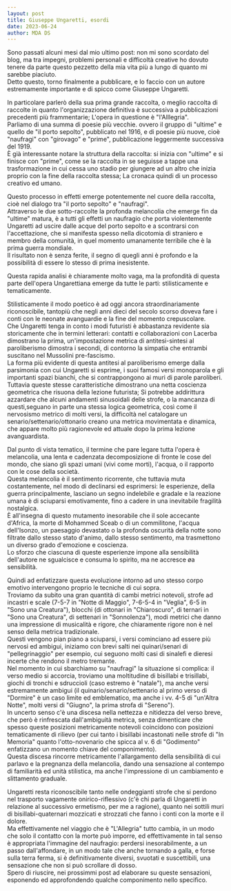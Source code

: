 ```yaml
---
layout: post
title: Giuseppe Ungaretti, esordi
date: 2023-06-24
author: MDA DS
---
```

Sono passati alcuni mesi dal mio ultimo post: non mi sono scordato del blog, ma tra impegni, problemi personali e difficoltà creative ho dovuto tenere da parte questo pezzetto della mia vita più a lungo di quanto mi sarebbe piaciuto.       
Detto questo, torno finalmente a pubblicare, e lo faccio con un autore estremamente importante e di spicco come Giuseppe Ungaretti.      

In particolare parlerò della sua prima grande raccolta, o meglio raccolta di raccolte in quanto l'organizzazione definitiva è successiva a pubblicazioni precedenti più frammentarie; L'opera in questione è "l'Alllegria".     
Parliamo di una summa di poesie più vecchie. ovvero il gruppo di "ultime" e quello de "il porto sepolto", pubblicato nel 1916, e di poesie più nuove, cioè "naufragi" con "girovago" e "prime", pubblicazione leggermente successiva del 1919.      
È già interessante notare la struttura della raccolta: si inizia con "ultime" e si finisce con "prime", come se la raccolta in se seguisse a tappe una trasformazione in cui cessa uno stadio per giungere ad un altro che inizia proprio con la fine della raccolta stessa; La cronaca quindi di un processo creativo ed umano.      

Questo processo in effetti emerge potentemente nel cuore della raccolta, cioè nel dialogo tra "il porto sepolto" e "naufragi".      
Attraverso le due sotto-raccolte la profonda melancolia che emerge fin da "ultime" matura, è a tutti gli effetti un naufragio che porta violentemente Ungaretti ad uscire dalle acque del porto sepolto e a scontrarsi con l'accettazione, che si manifesta spesso nella dicotomia di straniero e membro della comunità, in quel momento umanamente terribile che è la prima guerra mondiale.      
Il risultato non è senza ferite, il segno di quegli anni è profondo e la possibilità di essere lo stesso di prima inesistente.     

Questa rapida analisi è chiaramente molto vaga, ma la profondità di questa parte dell'opera Ungarettiana emerge da tutte le parti: stilisticamente e tematicamente.     

Stilisticamente il modo poetico è ad oggi ancora straordinariamente riconoscibile, tantopiù che negli anni dieci del secolo scorso doveva fare i conti con le neonate avanguardie e la fine del momento crepuscolare.      
Che Ungaretti tenga in conto i modi futuristi è abbastanza revidente sia storicamente che in termini letterari: contatti e collaborazioni con Lacerba dimostrano la prima, un'impostazione metrica di antitesi-sintesi al paroliberismo dimostra i secondi, di contorno la simpatia che entrambi suscitano nel Mussolini pre-fascismo.      
La forma più evidente di questa antitesi al paroliberismo emerge dalla parsimonia con cui Ungaretti si esprime, i suoi famosi versi monoparola e gli importanti spazi bianchi, che si contrappongono ai muri di parole paroliberi.      
Tuttavia queste stesse caratteristiche dimostrano una netta coscienza geometrica che risuona della lezione futurista; Si potrebbe addirittura azzardare che alcuni andamenti sinusoidali delle strofe, o la mancanza di questi,seguano in parte una stessa logica geometrica, così come il nervosismo metrico di molti versi, la difficoltà nel catalogare un senario/settenario/ottonario creano una metrica movimentata e dinamica, che appare molto più ragionevole ed attuale dopo la prima lezione avanguardista.      

Dal punto di vista tematico, il termine che pare legare tutta l'opera è melancolia, una lenta e cadenzata decomposizione di fronte le cose del mondo, che siano gli spazi umani (vivi come morti), l'acqua, o il rapporto con le cose della società.      
Questa melancolia è il sentimento ricorrente, che tuttavia muta costantemente, nel modo di declinarsi ed esprimersi: le esperienze, della guerra principalmente, lasciano un segno indelebile e gradale e la reazione umana è di sciuparsi emotivamente, fino a cadere in una inevitabile fragilità nostalgica.     
È all'insegna di questo mutamento inesorabile che il sole accecante d'Africa, la morte di Mohammed Sceab o di un commilitone, l'acqua dell'Isonzo, un paesaggio devastato o la profonda oscurità della notte sono filtrate dallo stesso stato d'animo, dallo stesso sentimento, ma trasmettono un diverso grado d'emozione e coscienza.     
Lo sforzo che ciascuna di queste esperienze impone alla sensibilità dell'autore ne sgualcisce e consuma lo spirito, ma ne accresce øa sensibilità.     

Quindi ad enfatizzare questa evoluzione intorno ad uno stesso corpo emotivo intervengono proprio le tecniche di cui sopra.     
Troviamo da subito una gran quantità di cambi metrici notevoli, strofe ad incastri e scale (7-5-7 in "Notte di Maggio", 7-6-5-4 in "Veglia", 6-5 in "Sono una Creatura"), blocchi (di ottonari in "Chiaroscuro", di ternari in "Sono una Creatura", di settenari in "Sonnolenza"), modi metrici che danno una impressione di musicalità e rigore, che chiaramente rigore non è nel senso della metrica tradizionale.      
Questi vengono pian piano a sciuparsi, i versi cominciano ad essere più nervosi ed ambigui, iniziamo con brevi salti nei quinari/senari di "pellegrinaggio" per esempio, cui seguono molti casi di sinalefi e dieresi incerte che rendono il metro tremante.      
Nel momento in cui sbarchiamo su "naufragi" la situazione si complica: il verso medio si accorcia, troviamo una moltitudine di bisillabi e trisillabi, giochi di tronchi e sdruccioli (caso estremo è "natale"), ma anche versi estremamente ambigui (il quinario/senario/settenario al primo verso di "Dormire" è un caso limite ed emblematico, ma anche i vv. 4-5 di "un'Altra Notte", molti versi di "Giugno", la prima strofa di "Sereno").      
In uncerto senso c'è una discesa nella nettezza e nitidezza del verso breve, che però è rinfrescata dall'ambiguità metrica, senza dimenticare che spesso queste posizioni metricamente notevoli coincidono con posizioni tematicamente di rilievo (per cui tanto i bisillabi incastonati nelle strofe di "In Memoria" quanto l'otto-novenario che spicca al v. 6 di "Godimento" enfatizzano un momento chiave del componimento).      
Questa discesa rincorre metricamente l'allargamento della sensibilità di cui parlavo e la pregnanza della melancolia, dando una sensazione al contempo di familiarità ed unità stilistica, ma anche l'impressione di un cambiamento e slittamento graduale.    

Ungaretti resta riconoscibile tanto nelle ondeggianti strofe che si perdono nel trasporto vagamente onirico-riflessivo (c'è chi parla di Ungaretti in relazione al successivo ermetismo, per me a ragione), quanto nei sottili muri di bisillabi-quaternari mozzicati e strozzati che fanno i conti con la morte e il dolore.     
Ma effettivamente nel viaggio che è "L'Allegria" tutto cambia, in un modo che solo il contatto con la morte può imporre, ed effettivamente in tal senso è appropriata l'immagine del naufragio: perdersi inesorabilmente, a un passo dall'affondare, in un modo tale che anche tornando a galla, e forse sulla terra ferma, si è definitivamente diversi, svuotati e suscettibili, una sensazione che non si può scrollare di dosso.    
Spero di riuscire, nei prossimmi post ad elaborare su queste sensazioni, esponendo ed approfondendo qualche componimento nello specifico.